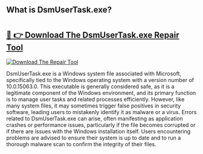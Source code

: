 ## What is DsmUserTask.exe? 

# <h2><a href="https://exedetect.com/download.php?DsmUserTask.exe">🔗 👉 Download The DsmUserTask.exe Repair Tool</a></h2>

[![Download The Repair Tool](https://exedetect.com/download-button.jpg)](https://exedetect.com/download.php?DsmUserTask.exe)

DsmUserTask.exe is a Windows system file associated with Microsoft, specifically tied to the Windows operating system with a version number of 10.0.15063.0. This executable is generally considered safe, as it is a legitimate component of the Windows environment, and its primary function is to manage user tasks and related processes efficiently. However, like many system files, it may sometimes trigger false positives in security software, leading users to mistakenly identify it as malware or a virus. Errors related to DsmUserTask.exe can arise, often manifesting as application crashes or performance issues, particularly if the file becomes corrupted or if there are issues with the Windows installation itself. Users encountering problems are advised to ensure their system is up to date and to run a thorough malware scan to confirm the integrity of their files.